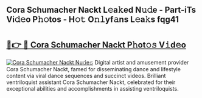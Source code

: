 ## Cora Schumacher Nackt L𝚎a𝚔ed N𝚞𝚍e - Part-iTs Vi𝚍𝚎o P𝚑𝚘tos - H𝚘𝚝 O𝚗𝚕yf𝚊ns L𝚎a𝚔s fqg41

# <h2><a href="http://kfalg2c.oniu.top/?m=Cora+Schumacher+Nackt">🔗👉 🔴 Cora Schumacher Nackt P𝚑ot𝚘𝚜 V𝚒d𝚎o</a></h2>

[![Cora Schumacher Nackt Nu𝚍e𝚜](https://i.imgur.com/0qMVB7G.gif)](http://kfalg2c.oniu.top/?m=Cora+Schumacher+Nackt)
Digital artist and amusement provider Cora Schumacher Nackt, famed for disseminating dance and lifestyle content via viral dance sequences and succinct videos. Brilliant ventriloquist assistant Cora Schumacher Nackt, celebrated for their exceptional abilities and accomplishments in assisting ventriloquists.  
